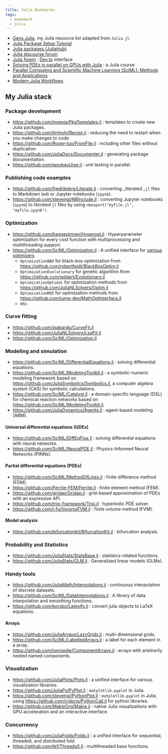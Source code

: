 ```yaml
---
title: Julia Bookmarks
tags:
  - bookmark
  - julia
---
```


- [Gens Julia](https://gensjulia.pages.dev/), my Julia resource list adapted from `Julia.jl`.
- [Julia Package Setup Tutorial](https://bjack205.github.io/tutorial/2021/07/16/julia_package_setup.html)
- [Julia packages (JuliaHub)](https://juliahub.com/ui/Packages)
- [Julia discourse forum](https://discourse.julialang.org/)
- [Julia forem](https://forem.julialang.org/) : [Dev.to](https://dev.to/) interface
- [Solving PDEs in parallel on GPUs with Julia](https://pde-on-gpu.vaw.ethz.ch/) : a Julia course
- [Parallel Computing and Scientific Machine Learning (SciML): Methods and Applications](https://book.sciml.ai/)
- [Modern Julia Workflows](https://modernjuliaworkflows.github.io/)

## My Julia stack

### Package development

- https://github.com/invenia/PkgTemplates.jl : templates to create new Julia packages.
- https://github.com/timholy/Revise.jl : reducing the need to restart when you make changes to code.
- https://github.com/Roger-luo/FromFile.jl : including other files without duplication.
- https://github.com/JuliaDocs/Documenter.jl : generating package documentation.
- https://github.com/wookay/Jive.jl : unit testing in parallel.

### Publishing code examples

- https://github.com/fredrikekre/Literate.jl : converting _literated _`jl` files to Markdown (`md`) or Jupyter notebooks (`ipynb`).
- https://github.com/stevengj/NBInclude.jl : converting Jupyter notebooks (`ipynb`) to _literated_ `jl` files by using `nbexport("myfile.jl", "myfile.ipynb")`.

### Optimization

- https://github.com/baggepinnen/Hyperopt.jl : Hyperparameter optimization for every cost function with multiprocessing and multithreading support.
- https://github.com/SciML/Optimization.jl : A unified interface for [various optimizers](https://docs.sciml.ai/Optimization/stable/#Overview-of-the-Optimizers)
    - `OptimizationBBO` for black-box optimization from https://github.com/robertfeldt/BlackBoxOptim.jl
    - `OptimizationEvolutionary` for genetic algorithm from https://github.com/wildart/Evolutionary.jl
    - `OptimizationOptimJL` for optimization methods from https://github.com/JuliaNLSolvers/Optim.jl
    - `OptimizationMOI` for optimization methods from https://github.com/jump-dev/MathOptInterface.jl
    - etc.

### Curve fitting

- https://github.com/pjabardo/CurveFit.jl
- https://github.com/JuliaNLSolvers/LsqFit.jl
- https://github.com/SciML/Optimization.jl

### Modeling and simulation

- https://github.com/SciML/DifferentialEquations.jl : solving differential equations.
- https://github.com/SciML/ModelingToolkit.jl : a symbolic-numeric modeling framework based on https://github.com/JuliaSymbolics/Symbolics.jl, a computer algebra system (CAS) for symbolic calculations.
- https://github.com/SciML/Catalyst.jl : a domain-specific language (DSL) for chemical reaction networks based on https://github.com/SciML/ModelingToolkit.jl.
- https://github.com/JuliaDynamics/Agents.jl : agent-based modeling (ABM).

#### Universal differential equations (UDEs)

- https://github.com/SciML/DiffEqFlux.jl : solving differential equations with neural networks.
- https://github.com/SciML/NeuralPDE.jl : Physics-Informed Neural Networks (PINNs).

#### Partial differential equations (PDEs)

- https://github.com/SciML/MethodOfLines.jl : finite difference method (FDM).
- https://github.com/Ferrite-FEM/Ferrite.jl : finite element method (FEM).
- https://github.com/gridap/Gridap.jl : grid-based approximation of PDEs with an expressive API.
- https://github.com/trixi-framework/Trixi.jl : hyperbolic PDE solver.
- https://github.com/j-fu/VoronoiFVM.jl : finite volume method (FVM).

#### Model analysis

- https://github.com/bifurcationkit/BifurcationKit.jl : bifurcation analysis.

### Probability and Statistics

- https://github.com/JuliaStats/StatsBase.jl : statistics-related functions.
- https://github.com/JuliaStats/GLM.jl : Generalized linear models (GLMs).

### Handy tools

- https://github.com/JuliaMath/Interpolations.jl : continuous interpolation of discrete datasets.
- https://github.com/SciML/DataInterpolations.jl : A library of data interpolation and smoothing functions.
- https://github.com/korsbo/Latexify.jl : convert julia objects to LaTeX equations.

#### Arrays

- https://github.com/JuliaArrays/LazyGrids.jl : multi-dimensional grids.
- https://github.com/SciML/LabelledArrays.jl : a label for each element in a array.
- https://github.com/jonniedie/ComponentArrays.jl : arrays with arbitrarily nested named components.

### Visualization

- https://github.com/JuliaPlots/Plots.jl : a unified interface for various visualization libraries.
- https://github.com/JuliaPy/PyPlot.jl : `matplotlib.pyplot` in Julia.
- https://github.com/stevengj/PythonPlot.jl : `matplotlib.pyplot` in Julia, using https://github.com/cjdoris/PythonCall.jl for python libraries.
- https://github.com/MakieOrg/Makie.jl : native Julia visualizations with GPU acceleration and an interactive interface.

### Concurrency

- https://github.com/JuliaFolds/Folds.jl : a unified interface for sequential, threaded, and distributed fold.
- https://github.com/tkf/ThreadsX.jl : multithreaded base functions.

